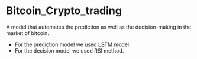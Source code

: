 # Bitcoin_Crypto_trading
A model that automates the prediction as well as the decision-making in the market of bitcoin.

* For the prediction model we used LSTM model.
* For the decision model we used RSI method.
